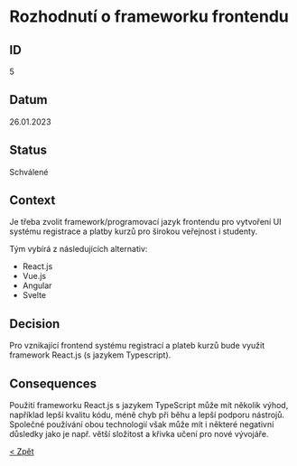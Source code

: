 # Rozhodnutí o frameworku frontendu

## ID
5

## Datum
26.01.2023

## Status
Schválené

## Context
Je třeba zvolit framework/programovací jazyk frontendu pro vytvoření UI systému registrace a platby kurzů pro širokou veřejnost i studenty.

Tým vybírá z následujících alternativ:
- React.js
- Vue.js
- Angular
- Svelte

## Decision
Pro vznikající frontend systému registrací a plateb kurzů bude využit framework React.js (s jazykem Typescript).

## Consequences
Použití frameworku React.js s jazykem TypeScript může mít několik výhod, například lepší kvalitu kódu, méně chyb při běhu a lepší podporu nástrojů. 
Společné používání obou technologií však může mít i některé negativní důsledky jako je např. větší složitost a křivka učení pro nové vývojáře.

[< Zpět](../ "Zpět do adresáře SOA")
